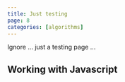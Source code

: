 ```yaml
---
title: Just testing
page: 8
categories: [algorithms]
---
```


Ignore ... just a testing page ...

## Working with Javascript

<h3 id="heading"></h3>
<p id="paragraph"></p>
<canvas id="canvas" width="400" height="400" style="background-color:#555">

<script src="{{ site.baseurl }}/assets/js/testing.js"></script>

<script>clock();</script>
<!-- <script>
    document.getElementById("paragraph").textContent = "Hello, world!";
    var element = document.createElement("p");
    element.textContent = "Hello, again ...";
    document.appendChild(element);
</script> -->